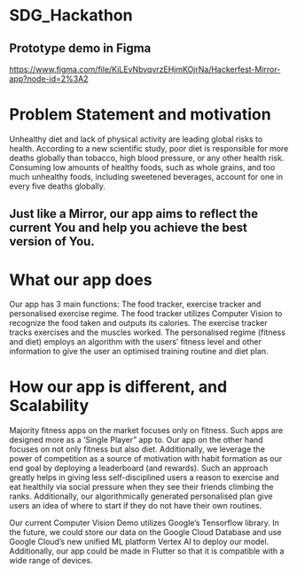 # SDG_Hackathon

## Prototype demo in Figma

https://www.figma.com/file/KiLEvNbvqvrzEHjmKOjrNa/Hackerfest-Mirror-app?node-id=2%3A2

# Problem Statement and motivation

Unhealthy diet and lack of physical activity are leading global risks to health.
According to a new scientific study, poor diet is responsible for more deaths globally than tobacco, high blood pressure, or any other health risk.
Consuming low amounts of healthy foods, such as whole grains, and too much unhealthy foods, including sweetened beverages, account for one in every five deaths globally.

## Just like a Mirror, our app aims to reflect the current You and help you achieve the best version of You.

# What our app does

Our app has 3 main functions: The food tracker, exercise tracker and personalised exercise regime. The food tracker utilizes Computer Vision to recognize the food taken and outputs its calories. The exercise tracker tracks exercises and the muscles worked. The personalised regime (fitness and diet) employs an algorithm with the users’ fitness level and other information to give the user an optimised training routine and diet plan.

# How our app is different, and Scalability

Majority fitness apps on the market focuses only on fitness. Such apps are designed more as a ‘Single Player” app to. Our app on the other hand focuses on not only fitness but also diet. Additionally, we leverage the power of competition as a source of motivation with habit formation as our end goal by deploying a leaderboard (and rewards). Such an approach greatly helps in giving less self-disciplined users a reason to exercise and eat healthily via social pressure when they see their friends climbing the ranks. Additionally, our algorithmically generated personalised plan give users an idea of where to start if they do not have their own routines.

Our current Computer Vision Demo utilizes Google’s Tensorflow library. In the future, we could store our data on the Google Cloud Database and use Google Cloud’s new unified ML platform Vertex AI to deploy our model. Additionally, our app could be made in Flutter so that it is compatible with a wide range of devices.


